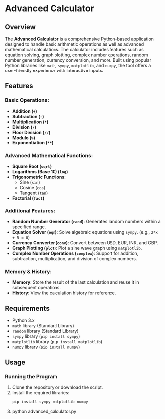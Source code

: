 # Advanced Calculator

## Overview

The **Advanced Calculator** is a comprehensive Python-based application designed to handle basic arithmetic operations as well as advanced mathematical calculations. The calculator includes features such as equation solving, graph plotting, complex number operations, random number generation, currency conversion, and more. Built using popular Python libraries like `math`, `sympy`, `matplotlib`, and `numpy`, the tool offers a user-friendly experience with interactive inputs.

## Features

### Basic Operations:
- **Addition (`+`)**
- **Subtraction (`-`)**
- **Multiplication (`*`)**
- **Division (`/`)**
- **Floor Division (`//`)**
- **Modulo (`%`)**
- **Exponentiation (`**`)**

### Advanced Mathematical Functions:
- **Square Root (`sqrt`)**
- **Logarithms (Base 10) (`log`)**
- **Trigonometric Functions**:
  - Sine (`sin`)
  - Cosine (`cos`)
  - Tangent (`tan`)
- **Factorial (`fact`)**

### Additional Features:
- **Random Number Generator (`rand`)**: Generates random numbers within a specified range.
- **Equation Solver (`eqn`)**: Solve algebraic equations using `sympy`. (e.g., `2*x + 5 = 0`)
- **Currency Converter (`conv`)**: Convert between USD, EUR, INR, and GBP.
- **Graph Plotting (`plot`)**: Plot a sine wave graph using `matplotlib`.
- **Complex Number Operations (`complex`)**: Support for addition, subtraction, multiplication, and division of complex numbers.

### Memory & History:
- **Memory**: Store the result of the last calculation and reuse it in subsequent operations.
- **History**: View the calculation history for reference.

## Requirements

- Python 3.x
- `math` library (Standard Library)
- `random` library (Standard Library)
- `sympy` library (`pip install sympy`)
- `matplotlib` library (`pip install matplotlib`)
- `numpy` library (`pip install numpy`)

## Usage

### Running the Program

1. Clone the repository or download the script.
2. Install the required libraries:
   ```bash
   pip install sympy matplotlib numpy
3. python advanced_calculator.py
